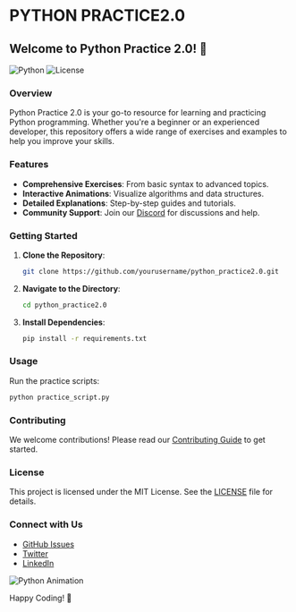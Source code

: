 # PYTHON PRACTICE2.0

## Welcome to Python Practice 2.0! 🚀

![Python](https://img.shields.io/badge/Python-3.8%2B-blue.svg)
![License](https://img.shields.io/badge/License-MIT-green.svg)

### Overview

Python Practice 2.0 is your go-to resource for learning and practicing Python programming. Whether you're a beginner or an experienced developer, this repository offers a wide range of exercises and examples to help you improve your skills.

### Features

- **Comprehensive Exercises**: From basic syntax to advanced topics.
- **Interactive Animations**: Visualize algorithms and data structures.
- **Detailed Explanations**: Step-by-step guides and tutorials.
- **Community Support**: Join our [Discord](https://discord.com) for discussions and help.

### Getting Started

1. **Clone the Repository**:
   ```bash
   git clone https://github.com/yourusername/python_practice2.0.git
   ```
2. **Navigate to the Directory**:
   ```bash
   cd python_practice2.0
   ```
3. **Install Dependencies**:
   ```bash
   pip install -r requirements.txt
   ```

### Usage

Run the practice scripts:

```bash
python practice_script.py
```

### Contributing

We welcome contributions! Please read our [Contributing Guide](CONTRIBUTING.md) to get started.

### License

This project is licensed under the MIT License. See the [LICENSE](LICENSE) file for details.

### Connect with Us

- [GitHub Issues](https://github.com/yourusername/python_practice2.0/issues)
- [Twitter](https://twitter.com/yourusername)
- [LinkedIn](https://linkedin.com/in/yourusername)

![Python Animation](https://media.giphy.com/media/KAq5w47R9rmTuvWOWa/giphy.gif)

Happy Coding! 🎉
